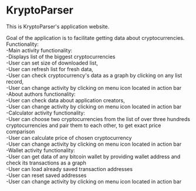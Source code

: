 # KryptoParser
This is KryptoParser's application website.

Goal of the application is to facilitate getting data about cryptocurrencies.
<br>
Functionality:
<br>
  -Main activity functionality:
  <br>
    -Displays list of the biggest cryptocurrencies
    <br>
    -User can set size of downloaded list,
    <br>
    -User can refresh list for fresh data,
    <br>
    -User can check cryptocurrency's data as a graph by clicking on any list record,
    <br>
    -User can change activity by clicking on menu icon located in action bar
    <br>
  -About authors functionality:
  <br>
    -User can check data about application creators,
    <br>
    -User can change activity by clicking on menu icon located in action bar
    <br>
  -Calculator activity functionality:
  <br>
    -User can choose two cryptocurrencies from the list of over three hundreds cryptocurrencies and pair them to each other, to get exact price comparison
    <br>
    -User can calculate price of chosen cryptocurrency
    <br>
    -User can change activity by clicking on menu icon located in action bar
    <br>
  -Wallet activity functionality:
  <br>
    -User can get data of any bitcoin wallet by providing wallet address and check its transactions as a graph
    <br>
    -User can load already saved transaction addresses
    <br>
    -User can reset saved addresses
    <br>
    -User can change activity by clicking on menu icon located in action bar
    
